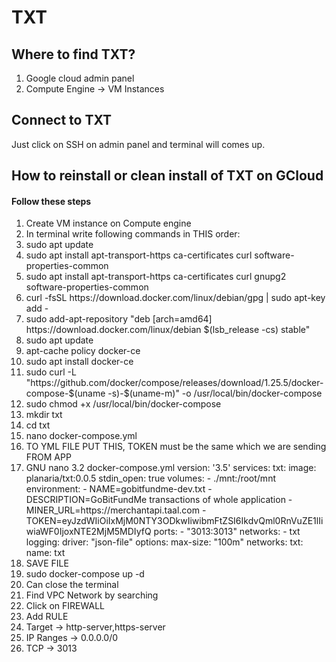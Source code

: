 <h1>TXT</h1>

<h2>Where to find TXT?</h2>
<ol>
  <li>
    Google cloud admin panel
  </li>
  <li>
    Compute Engine -> VM Instances
  </li>
</ol>

<h2>Connect to TXT</h2>
Just click on SSH on admin panel and terminal will comes up.

<h2>How to reinstall or clean install of TXT on GCloud</h2>
<h4>Follow these steps</h4>
<ol>
  <li>Create VM instance on Compute engine</li>
  <li>
    In terminal write following commands in THIS order:
  </li>

  <li>sudo apt update</li>
  <li>sudo apt install apt-transport-https ca-certificates curl software-properties-common</li>
  <li>sudo apt install apt-transport-https ca-certificates curl gnupg2 software-properties-common</li>
  <li>curl -fsSL https://download.docker.com/linux/debian/gpg | sudo apt-key add -</li>
  <li>sudo add-apt-repository "deb [arch=amd64] https://download.docker.com/linux/debian $(lsb_release -cs) stable"</li>
  <li>sudo apt update</li>
  <li>apt-cache policy docker-ce</li>
  <li>sudo apt install docker-ce</li>
  <li>sudo curl -L "https://github.com/docker/compose/releases/download/1.25.5/docker-compose-$(uname -s)-$(uname-m)" -o /usr/local/bin/docker-compose</li>
  <li>sudo chmod +x /usr/local/bin/docker-compose</li>
  <li>mkdir txt</li>
  <li>cd txt</li>
  <li>nano docker-compose.yml</li>
  <li>TO YML FILE PUT THIS, TOKEN must be the same which we are sending FROM APP</li>
  <li>
  GNU nano 3.2                                           docker-compose.yml                                                      
version: '3.5'
services:
  txt:
    image: planaria/txt:0.0.5
    stdin_open: true
    volumes:
      - ./mnt:/root/mnt
    environment:
      - NAME=gobitfundme-dev.txt
      - DESCRIPTION=GoBitFundMe transactions of whole application
      - MINER_URL=https://merchantapi.taal.com
      - TOKEN=eyJzdWIiOiIxMjM0NTY3ODkwIiwibmFtZSI6IkdvQml0RnVuZE1lIiwiaWF0IjoxNTE2MjM5MDIyfQ
    ports:
      - "3013:3013"
    networks:
      - txt
    logging:
      driver: "json-file"
      options:
        max-size: "100m"
networks:
  txt:
    name: txt
</li>
<li>SAVE FILE</li>
<li>sudo docker-compose up -d</li>
<li>Can close the terminal</li>
<li>Find VPC Network by searching</li>
<li>Click on FIREWALL</li>
<li>Add RULE</li>
<li>Target -> http-server,https-server</li>
<li>IP Ranges -> 0.0.0.0/0</li>
<li>TCP -> 3013</li>
</ol>
